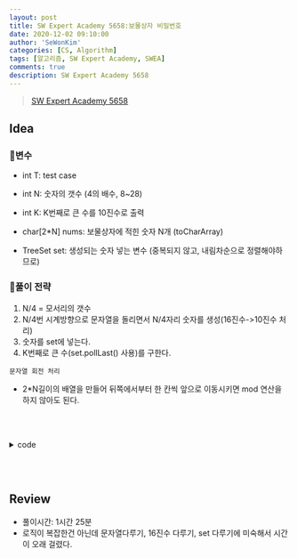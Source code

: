 ```yaml
---
layout: post
title: SW Expert Academy 5658:보물상자 비밀번호
date: 2020-12-02 09:10:00
author: 'SeWonKim'
categories: [CS, Algorithm]
tags: [알고리즘, SW Expert Academy, SWEA]
comments: true
description: SW Expert Academy 5658
---
```


> [SW Expert Academy 5658](https://swexpertacademy.com/main/code/problem/problemDetail.do?contestProbId=AWXRUN9KfZ8DFAUo#none)

## Idea

### 🥚변수

- int T: test case
- int N: 숫자의 갯수 (4의 배수, 8~28) 
- int K: K번째로 큰 수를 10진수로 출력
- char[2*N] nums: 보물상자에 적힌 숫자 N개 (toCharArray)

- TreeSet<Integer> set: 생성되는 숫자 넣는 변수 (중복되지 않고, 내림차순으로 정렬해야하므로)

### 🍳풀이 전략

1. N/4 = 모서리의 갯수
2. N/4번 시계방향으로 문자열을 돌리면서 N/4자리 숫자를 생성(16진수->10진수 처리)
3. 숫자를 set에 넣는다.
4. K번째로 큰 수(set.pollLast() 사용)를 구한다.

`문자열 회전 처리`       
- 2*N길이의 배열을 만들어 뒤쪽에서부터 한 칸씩 앞으로 이동시키면 mod 연산을 하지 않아도 된다.


&nbsp;  
&nbsp;

<details>
<summary>code</summary>
<div markdown="1">

```java
import java.util.Scanner;
import java.util.TreeSet;

public class Solution {

	public static void main(String[] args) {
		Scanner sc = new Scanner(System.in);
		int T = sc.nextInt();
		for (int TC = 1; TC <= T; TC++) {
			int N = sc.nextInt();
			int K = sc.nextInt();
			char[] nums = new char[2*N];
			char[] tmp = sc.next().toCharArray();
			for(int i = 0; i < 2; i++) {
				for (int j = 0; j < N; j++) {
					nums[N*i+j] = tmp[j];
				}
			}
			
			TreeSet<Integer> set = new TreeSet<Integer>();		
			int s = 2*N-1;	// pointer
			for (int i = 0; i < N/4; i++) {	// line
				for (int x = 0; x < 4; x++) {	// block
					StringBuilder sb = new StringBuilder();
					for (int y = N/4 -1; y >= 0; y--) {	// char
						sb.append(nums[s-(N/4*x)-y]);
					}
					set.add(Integer.parseInt(sb.toString(), 16));
				}				
				s--;
			}
			
			for (int i = 0; i < K-1; i++) {
				set.pollLast();
			}
			System.out.println("#" + TC + " " + set.pollLast());
		}
		sc.close();
	}

}
```

</div>
</details>

&nbsp;  
&nbsp;

## Review

- 풀이시간: 1시간 25분
- 로직이 복잡한건 아닌데 문자열다루기, 16진수 다루기, set 다루기에 미숙해서 시간이 오래 걸렸다.

&nbsp;  
&nbsp;
